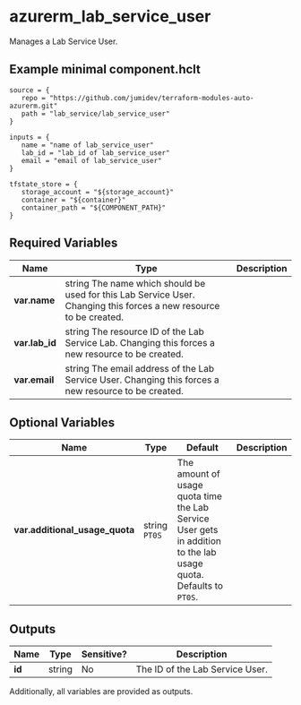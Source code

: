 # azurerm_lab_service_user

Manages a Lab Service User.

## Example minimal component.hclt

```hcl
source = {
   repo = "https://github.com/jumidev/terraform-modules-auto-azurerm.git" 
   path = "lab_service/lab_service_user" 
}

inputs = {
   name = "name of lab_service_user" 
   lab_id = "lab_id of lab_service_user" 
   email = "email of lab_service_user" 
}

tfstate_store = {
   storage_account = "${storage_account}" 
   container = "${container}" 
   container_path = "${COMPONENT_PATH}" 
}

```

## Required Variables

| Name | Type |  Description |
| ---- | --------- |  ----------- |
| **var.name** | string  The name which should be used for this Lab Service User. Changing this forces a new resource to be created. | 
| **var.lab_id** | string  The resource ID of the Lab Service Lab. Changing this forces a new resource to be created. | 
| **var.email** | string  The email address of the Lab Service User. Changing this forces a new resource to be created. | 

## Optional Variables

| Name | Type |  Default  |  Description |
| ---- | --------- |  ----------- | ----------- |
| **var.additional_usage_quota** | string  `PT0S`  |  The amount of usage quota time the Lab Service User gets in addition to the lab usage quota. Defaults to `PT0S`. | 



## Outputs

| Name | Type | Sensitive? | Description |
| ---- | ---- | --------- | --------- |
| **id** | string | No  | The ID of the Lab Service User. | 

Additionally, all variables are provided as outputs.
